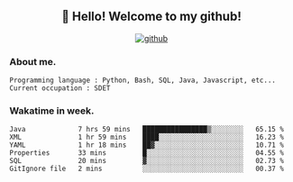 <h2 align="center">👋 Hello! Welcome to my github! </h2>
<p align="center">
  <a href="https://github.com/usergwen"><img src="https://img.shields.io/badge/GitHub-24292e" alt="github"></a>
</p>

### About me.

```Plain Text
Programming language : Python, Bash, SQL, Java, Javascript, etc...
Current occupation : SDET
```
### Wakatime in week.

<!--START_SECTION:waka-->

```text
Java             7 hrs 59 mins   ████████████████▒░░░░░░░░   65.15 %
XML              1 hr 59 mins    ████░░░░░░░░░░░░░░░░░░░░░   16.23 %
YAML             1 hr 18 mins    ██▓░░░░░░░░░░░░░░░░░░░░░░   10.71 %
Properties       33 mins         █░░░░░░░░░░░░░░░░░░░░░░░░   04.55 %
SQL              20 mins         ▓░░░░░░░░░░░░░░░░░░░░░░░░   02.73 %
GitIgnore file   2 mins          ░░░░░░░░░░░░░░░░░░░░░░░░░   00.37 %
```

<!--END_SECTION:waka-->
